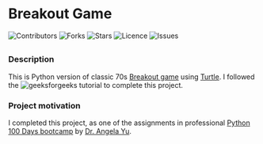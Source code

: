 # Breakout Game

![Contributors](https://img.shields.io/github/contributors/jvsadek/Breakout_game?style=plastic)
![Forks](https://img.shields.io/github/forks/jvsadek/Breakout_game)
![Stars](https://img.shields.io/github/stars/jvsadek/Breakout_game)
![Licence](https://img.shields.io/github/license/jvsadek/Breakout_game)
![Issues](https://img.shields.io/github/issues/jvsadek/Breakout_game)

## 
### Description
This is Python version of classic 70s [Breakout game](https://en.wikipedia.org/wiki/Breakout_(video_game)) using [Turtle](https://docs.python.org/3/library/turtle.html#module-turtle). 
I followed the ![geeksforgeeks](https://media.geeksforgeeks.org/wp-content/uploads/20220616181820/FinalCodeOutput.gif) tutorial to complete this project.

### Project motivation
I completed this project, as one of the assignments in professional [Python 100 Days bootcamp](https://www.udemy.com/course/100-days-of-code/) by [Dr. Angela Yu](https://github.com/angelabauer).

